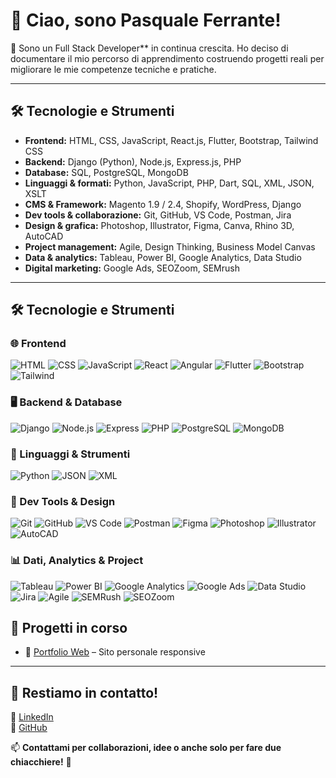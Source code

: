 # 👋 Ciao, sono Pasquale Ferrante!

🚀 Sono un Full Stack Developer** in continua crescita. Ho deciso di documentare il mio percorso di apprendimento costruendo progetti reali per migliorare le mie competenze tecniche e pratiche.

---

## 🛠️ Tecnologie e Strumenti

- **Frontend:** HTML, CSS, JavaScript, React.js, Flutter, Bootstrap, Tailwind CSS  
- **Backend:** Django (Python), Node.js, Express.js, PHP  
- **Database:** SQL, PostgreSQL, MongoDB  
- **Linguaggi & formati:** Python, JavaScript, PHP, Dart, SQL, XML, JSON, XSLT  
- **CMS & Framework:** Magento 1.9 / 2.4, Shopify, WordPress, Django  
- **Dev tools & collaborazione:** Git, GitHub, VS Code, Postman, Jira  
- **Design & grafica:** Photoshop, Illustrator, Figma, Canva, Rhino 3D, AutoCAD  
- **Project management:** Agile, Design Thinking, Business Model Canvas  
- **Data & analytics:** Tableau, Power BI, Google Analytics, Data Studio  
- **Digital marketing:** Google Ads, SEOZoom, SEMrush

---
## 🛠️ Tecnologie e Strumenti

### 🌐 Frontend
![HTML](https://img.shields.io/badge/HTML5-E34F26?logo=html5&logoColor=white)
![CSS](https://img.shields.io/badge/CSS3-1572B6?logo=css3&logoColor=white)
![JavaScript](https://img.shields.io/badge/JavaScript-F7DF1E?logo=javascript&logoColor=black)
![React](https://img.shields.io/badge/React-61DAFB?logo=react&logoColor=black)
![Angular](https://img.shields.io/badge/Angular-DD0031?logo=angular&logoColor=white)
![Flutter](https://img.shields.io/badge/Flutter-02569B?logo=flutter&logoColor=white)
![Bootstrap](https://img.shields.io/badge/Bootstrap-7952B3?logo=bootstrap&logoColor=white)
![Tailwind](https://img.shields.io/badge/Tailwind_CSS-38B2AC?logo=tailwindcss&logoColor=white)

### 🖥️ Backend & Database
![Django](https://img.shields.io/badge/Django-092E20?logo=django&logoColor=white)
![Node.js](https://img.shields.io/badge/Node.js-339933?logo=nodedotjs&logoColor=white)
![Express](https://img.shields.io/badge/Express.js-000000?logo=express&logoColor=white)
![PHP](https://img.shields.io/badge/PHP-777BB4?logo=php&logoColor=white)
![PostgreSQL](https://img.shields.io/badge/PostgreSQL-4169E1?logo=postgresql&logoColor=white)
![MongoDB](https://img.shields.io/badge/MongoDB-47A248?logo=mongodb&logoColor=white)

### 📁 Linguaggi & Strumenti
![Python](https://img.shields.io/badge/Python-3776AB?logo=python&logoColor=white)
![JSON](https://img.shields.io/badge/JSON-000000?logo=json&logoColor=white)
![XML](https://img.shields.io/badge/XML-EF652A?logo=xml&logoColor=white)

### 🧰 Dev Tools & Design
![Git](https://img.shields.io/badge/Git-F05032?logo=git&logoColor=white)
![GitHub](https://img.shields.io/badge/GitHub-181717?logo=github&logoColor=white)
![VS Code](https://img.shields.io/badge/VSCode-007ACC?logo=visualstudiocode&logoColor=white)
![Postman](https://img.shields.io/badge/Postman-FF6C37?logo=postman&logoColor=white)
![Figma](https://img.shields.io/badge/Figma-F24E1E?logo=figma&logoColor=white)
![Photoshop](https://img.shields.io/badge/Photoshop-31A8FF?logo=adobephotoshop&logoColor=white)
![Illustrator](https://img.shields.io/badge/Illustrator-FF9A00?logo=adobeillustrator&logoColor=white)
![AutoCAD](https://img.shields.io/badge/AutoCAD-E60000?logo=autodesk&logoColor=white)

### 📊 Dati, Analytics & Project
![Tableau](https://img.shields.io/badge/Tableau-E97627?logo=tableau&logoColor=white)
![Power BI](https://img.shields.io/badge/PowerBI-F2C811?logo=powerbi&logoColor=black)
![Google Analytics](https://img.shields.io/badge/Google_Analytics-E37400?logo=googleanalytics&logoColor=white)
![Google Ads](https://img.shields.io/badge/Google_Ads-4285F4?logo=googleads&logoColor=white)
![Data Studio](https://img.shields.io/badge/Data_Studio-4285F4?logo=googledatastudio&logoColor=white)
![Jira](https://img.shields.io/badge/Jira-0052CC?logo=jira&logoColor=white)
![Agile](https://img.shields.io/badge/Agile-0277BD?logo=agile&logoColor=white)
![SEMRush](https://img.shields.io/badge/SEMRush-FF622D?logo=semrush&logoColor=white)
![SEOZoom](https://img.shields.io/badge/SEOZoom-0073B1?logo=zoom&logoColor=white)


## 📂 Progetti in corso

- 🚀 [Portfolio Web](https://github.com/pasqualeunipi/portfolio) – Sito personale responsive


---

## 📢 Restiamo in contatto!

🔗 [LinkedIn](https://www.linkedin.com/in/tuo-linkedin)  
🔗 [GitHub](https://github.com/pasqualeunipi)

📫 **Contattami per collaborazioni, idee o anche solo per fare due chiacchiere!** 💬
